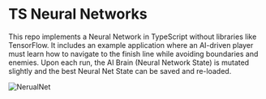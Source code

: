 # TS Neural Networks

This repo implements a Neural Network in TypeScript without libraries like TensorFlow. It includes an example application where an AI-driven player
must learn how to navigate to the finish line while avoiding boundaries and enemies. Upon each run, the AI Brain (Neural Network State) is mutated slightly
and the best Neural Net State can be saved and re-loaded.

![NerualNet](https://github.com/mcclayton/ts-neural-network/assets/2695054/18dc3bbc-8db0-4df5-900b-f8c0e7be48c5)
